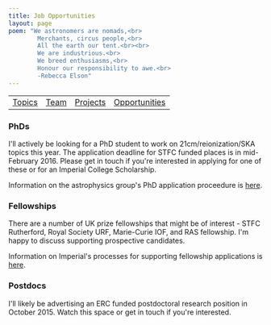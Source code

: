 ```yaml
---
title: Job Opportunities
layout: page
poem: "We astronomers are nomads,<br>
		Merchants, circus people,<br>
		All the earth our tent.<br><br>
		We are industrious.<br>
		We breed enthusiasms,<br>
		Honour our responsibility to awe.<br>
		-Rebecca Elson"
---
```


<table width="100%"><tr>
<td> <a href="research.html">Topics</a> </td>
<td> <a href="firstdawnteam.html">Team</a> </td> 
<td> <a href="projects.html">Projects</a> </td> 
<td> <a href="jobs.html">Opportunities</a> </td>
</tr></table>

### PhDs

I\'ll actively be looking for a PhD student to work on 21cm/reionization/SKA topics this year. The application deadline for STFC funded places is in mid-February 2016. Please get in touch if you\'re interested in applying for one of these or for an Imperial College Scholarship.

Information on the astrophysics group\'s PhD application proceedure is <a href="http://astro.ic.ac.uk/postgrad">here</a>.

### Fellowships

There are a number of UK prize fellowships that might be of interest - STFC Rutherford, Royal Society URF, Marie-Curie IOF, and RAS fellowship. I\'m happy to discuss supporting prospective candidates.

Information on Imperial\'s processes for supporting fellowship applications is <a href="http://astro.ic.ac.uk/content/job-opportunities">here</a>.

### Postdocs

I\'ll likely be advertising an ERC funded postdoctoral research position in October 2015. Watch this space or get in touch if you\'re interested.